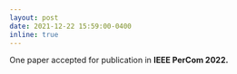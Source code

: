```yaml
---
layout: post
date: 2021-12-22 15:59:00-0400
inline: true
---
```


One paper accepted for publication in <strong>IEEE PerCom 2022. <strong>



